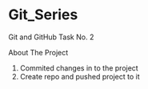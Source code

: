 # Git_Series
Git and GitHub Task No. 2 

 About The Project 
1. Commited changes in to the project 
2. Create repo  and  pushed project to it
